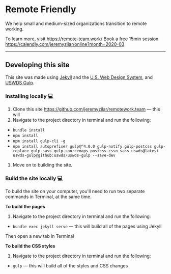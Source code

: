 # Remote Friendly
We help small and medium-sized organizations transition to remote working.

To learn more, visit https://remote-team.work/
Book a free 15min session https://calendly.com/jeremyzilar/online?month=2020-03


---


## Developing this site

This site was made using [Jekyll](https://jekyllrb.com/) and the [U.S. Web Design System](https://designsystem.digital.gov/), and [USWDS Gulp](https://github.com/uswds/uswds-gulp).

### Installing locally :computer:

1. Clone this site https://github.com/jeremyzilar/remotework.team — this will
1. Navigate to the project directory in terminal and run the following:
  - `bundle install`
  - `npm install`
  - `npm install gulp-cli -g`
  - `npm install autoprefixer gulp@^4.0.0 gulp-notify gulp-postcss gulp-replace gulp-sass gulp-sourcemaps postcss-csso sass uswds@latest uswds-gulp@github:uswds/uswds-gulp --save-dev`
1. Move on to building the site.

### Build the site locally :computer:

To build the site on your computer, you'll need to run two separate commands in Terminal, at the same time.

**To build the pages**
1. Navigate to the project directory in terminal and run the following:
  - `bundle exec jekyll serve` — this will build all of the pages using Jekyll

Then open a new tab in Terminal

**To build the CSS styles**
1. Navigate to the project directory in terminal and run the following:
  - `gulp` — this will build all of the styles and CSS changes
